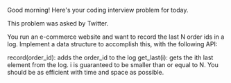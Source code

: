 Good morning! Here's your coding interview problem for today.

This problem was asked by Twitter.

You run an e-commerce website and want to record the last N order ids in a log.
Implement a data structure to accomplish this, with the following API:

record(order_id): adds the order_id to the log get_last(i): gets the ith last
element from the log. i is guaranteed to be smaller than or equal to N. You
should be as efficient with time and space as possible.
